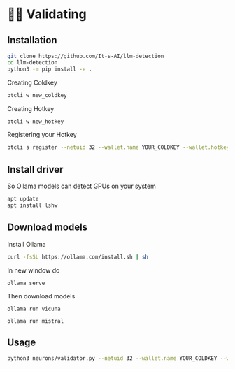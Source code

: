 # 🧑‍🏫 Validating

## Installation
```bash
git clone https://github.com/It-s-AI/llm-detection
cd llm-detection
python3 -m pip install -e . 
```


Creating Coldkey
```bash
btcli w new_coldkey
```
Creating Hotkey
```bash
btcli w new_hotkey
```
Registering your Hotkey
```bash
btcli s register --netuid 32 --wallet.name YOUR_COLDKEY --wallet.hotkey YOUR_HOTKEY
```

## Install driver

So Ollama models can detect GPUs on your system
```bash
apt update
apt install lshw
```

## Download models

Install Ollama
```bash
curl -fsSL https://ollama.com/install.sh | sh
```

In new window do
```
ollama serve
```

Then download models
```
ollama run vicuna
```

```
ollama run mistral
```



## Usage
```bash
python3 neurons/validator.py --netuid 32 --wallet.name YOUR_COLDKEY --wallet.hotkey YOUR_HOTKEY --logging.debug --neuron.device cuda:0 --axon.port 70000
```
